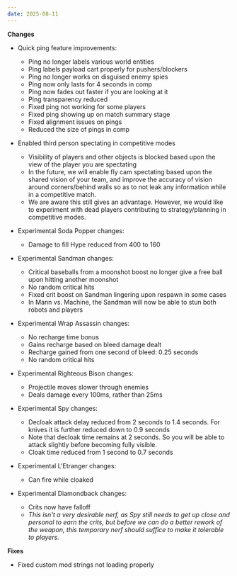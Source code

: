```yaml
---
date: 2025-08-11
---
```


**Changes**


* Quick ping feature improvements:
  * Ping no longer labels various world entities
  * Ping labels payload cart properly for pushers/blockers
  * Ping no longer works on disguised enemy spies
  * Ping now only lasts for 4 seconds in comp
  * Ping now fades out faster if you are looking at it
  * Ping transparency reduced
  * Fixed ping not working for some players
  * Fixed ping showing up on match summary stage
  * Fixed alignment issues on pings
  * Reduced the size of pings in comp


* Enabled third person spectating in competitive modes
  * Visibility of players and other objects is blocked based upon the view of the player you are spectating
  * In the future, we will enable fly cam spectating based upon the shared vision of your team, and improve the accuracy of vision around corners/behind walls so as to not leak any information while in a competitive match.
  * We are aware this still gives an advantage. However, we would like to experiment with dead players contributing to strategy/planning in competitive modes.


* Experimental Soda Popper changes:
  * Damage to fill Hype reduced from 400 to 160


* Experimental Sandman changes:
  * Critical baseballs from a moonshot boost no longer give a free ball upon hitting another moonshot
  * No random critical hits
  * Fixed crit boost on Sandman lingering upon respawn in some cases
  * In Mann vs. Machine, the Sandman will now be able to stun both robots and players


* Experimental Wrap Assassin changes:
  * No recharge time bonus
  * Gains recharge based on bleed damage dealt
  * Recharge gained from one second of bleed: 0.25 seconds
  * No random critical hits


* Experimental Righteous Bison changes:
  * Projectile moves slower through enemies
  * Deals damage every 100ms, rather than 25ms


* Experimental Spy changes:
  * Decloak attack delay reduced from 2 seconds to 1.4 seconds. For knives it is further reduced down to 0.9 seconds
  * Note that decloak time remains at 2 seconds. So you will be able to attack slightly before becoming fully visible.
  * Cloak time reduced from 1 second to 0.7 seconds


* Experimental L'Etranger changes:
  * Can fire while cloaked


* Experimental Diamondback changes:
  * Crits now have falloff
  * _This isn't a very desirable nerf, as Spy still needs to get up close and personal to earn the crits, but before we can do a better rework of the weapon, this temporary nerf should suffice to make it tolerable to players._

**Fixes**

* Fixed custom mod strings not loading properly

